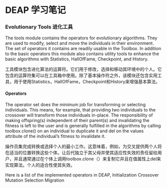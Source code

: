 # DEAP 学习笔记

### Evolutionary Tools 进化工具

The tools module contains the operators for evolutionary algorithms. They are used to modify, select and move the individuals in their environment. The set of operators it contains are readily usable in the Toolbox. In addition to the basic operators this module also contains utility tools to enhance the basic algorithms with Statistics, HallOfFame, Checkpoint, and History.

工具模块包含进化算法的运算符。它们用于修改，选择和移动其环境中的个人。它包含的运算符集可以在工具箱中使用。除了基本操作符之外，该模块还包含实用工具，用于使用Statistics，HallOfFame，Checkpoint和History来增强基本算法。

#### Operators
The operator set does the minimum job for transforming or selecting individuals. This means, for example, that providing two individuals to the crossover will transform those individuals in-place. The responsibility of making offspring(s) independent of their parent(s) and invalidating the fitness is left to the user and is generally fulfilled in the algorithms by calling toolbox.clone() on an individual to duplicate it and del on the values attribute of the individual’s fitness to invalidate it.

操作员集完成转换或选择个人的最小工作。这意味着，例如，为交叉提供两个人将在适当的位置转换这些个体。让后代独立于其父母并使其适应性失效的责任留给用户，并且通常通过在个体上调用toolbox.clone（）来复制它并且在值属性上del来实现算法。个人的适合性使其失效。

Here is a list of the implemented operators in DEAP,
Initialization	Crossover	Mutation	Selection	Migration